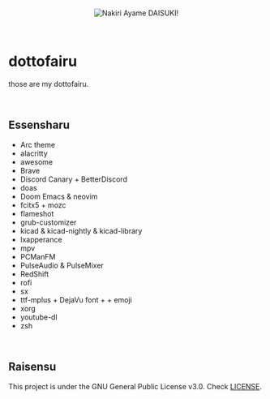 <br>
<p align="center">
  <img src="https://i.pximg.net/img-master/img/2021/08/10/20/00/00/91874193_p0_master1200.jpg" alt="Nakiri Ayame DAISUKI!">
  </p>
  <br>
  

# dottofairu #

those are my dottofairu.

<br>

## Essensharu ##

- Arc theme
- alacritty
- awesome
- Brave
- Discord Canary + BetterDiscord
- doas
- Doom Emacs & neovim
- fcitx5 + mozc
- flameshot
- grub-customizer
- kicad & kicad-nightly & kicad-library
- lxapperance
- mpv
- PCManFM
- PulseAudio & PulseMixer
- RedShift
- rofi
- sx
- ttf-mplus + DejaVu font + + emoji
- xorg
- youtube-dl
- zsh

<br>

## Raisensu ##
This project is under the GNU General Public License v3.0. Check [LICENSE](https://github.com/notscxrpion/dotfiles/blob/master/LICENSE/ "LICENSE").
